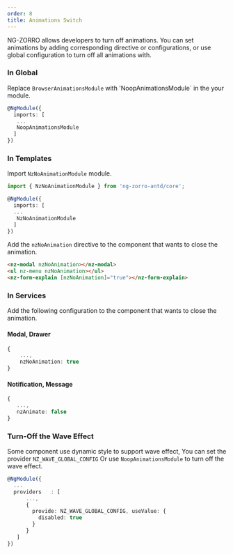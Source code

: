 ```yaml
---
order: 8
title: Animations Switch
---
```


NG-ZORRO allows developers to turn off animations. You can set animations by adding corresponding directive or
configurations, or use global configuration to  turn off all animations with.

### In Global

Replace `BrowserAnimationsModule` with 'NoopAnimationsModule` in the your module.

```ts
@NgModule({
  imports: [
   ...
   NoopAnimationsModule
  ]
})
```

### In Templates


Import `NzNoAnimationModule` module.

```ts
import { NzNoAnimationModule } from 'ng-zorro-antd/core';

@NgModule({
  imports: [
  ...
   NzNoAnimationModule
  ]
})
```

Add the `nzNoAnimation` directive to the component that wants to close the animation.

```HTML
<nz-modal nzNoAnimation></nz-modal>
<ul nz-menu nzNoAnimation></ul>
<nz-form-explain [nzNoAnimation]="true"></nz-form-explain>
```

### In Services

Add the following configuration to the component that wants to close the animation.

#### Modal, Drawer

```ts
{
    ...,
    nzNoAnimation: true
}
```

#### Notification, Message

```ts
{
   ...,
   nzAnimate: false
}
```

### Turn-Off the Wave Effect

Some component use dynamic style to support wave effect, You can set the provider `NZ_WAVE_GLOBAL_CONFIG` Or use
 `NoopAnimationsModule` to turn off the wave effect.

```ts
@NgModule({
  ...
  providers   : [
      ...,
      {
        provide: NZ_WAVE_GLOBAL_CONFIG, useValue: {
          disabled: true
        }
      }
   ]
})
```
